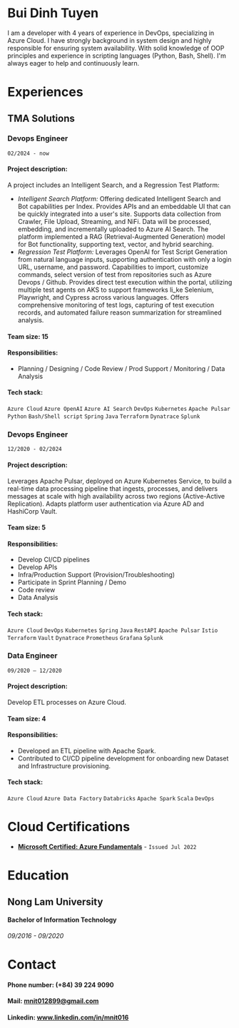 # Bui Dinh Tuyen

I am a developer with 4 years of experience in DevOps, specializing in Azure Cloud.
I have strongly background in system design and highly responsible for ensuring system availability.
With solid knowledge of OOP principles and experience in scripting languages (Python, Bash, Shell).
I'm always eager to help and continuously learn.

# Experiences

## TMA Solutions

###  Devops Engineer
`02/2024 - now`
   
#### Project description:
A project includes an Intelligent Search, and a Regression Test Platform:
- *Intelligent Search Platform:* Offering dedicated Intelligent Search and Bot capabilities per Index. Provides APIs and an embeddable UI that can be quickly integrated into a user's site. Supports data collection from Crawler, File Upload, Streaming, and NiFi. Data will be processed, embedding, and incrementally uploaded to Azure AI Search. The platform implemented a RAG (Retrieval-Augmented Generation) model for Bot functionality, supporting text, vector, and hybrid searching.
- *Regression Test Platform:* Leverages OpenAI for Test Script Generation from natural language inputs, supporting authentication with only a login URL, username, and password. Capabilities to import, customize commands, select version of test from repositories such as Azure Devops / Github. Provides direct test execution within the portal, utilizing multiple test agents on AKS to support frameworks li_ke Selenium, Playwright, and Cypress across various languages. Offers comprehensive monitoring of test logs, capturing of test execution records, and automated failure reason summarization for streamlined analysis.
#### Team size: 15

#### Responsibilities:
- Planning / Designing / Code Review / Prod Support / Monitoring / Data Analysis
#### Tech stack:
`Azure Cloud` `Azure OpenAI` `Azure AI Search` `DevOps` `Kubernetes` `Apache Pulsar` `Python` `Bash/Shell script` `Spring` `Java` `Terraform` `Dynatrace` `Splunk`

###  Devops Engineer
`12/2020 - 02/2024`

#### Project description:
Leverages Apache Pulsar, deployed on Azure Kubernetes Service, to build a real-time data processing pipeline that ingests, processes, and delivers messages at scale with high availability across two regions (Active-Active Replication). Adapts platform user authentication via Azure AD and HashiCorp Vault.
#### Team size: 5

#### Responsibilities:
- Develop CI/CD pipelines
- Develop APIs
- Infra/Production Support (Provision/Troubleshooting)
- Participate in Sprint Planning / Demo
- Code review
- Data Analysis                
#### Tech stack:
`Azure Cloud` `DevOps` `Kubernetes` `Spring` `Java` `RestAPI` `Apache Pulsar` `Istio` `Terraform` `Vault` `Dynatrace` `Prometheus` `Grafana` `Splunk`

### Data Engineer
`09/2020 – 12/2020`

#### Project description:
Develop ETL processes on Azure Cloud.
#### Team size: 4
#### Responsibilities:
- Developed an ETL pipeline with Apache Spark.
- Contributed to CI/CD pipeline development for onboarding new Dataset and Infrastructure provisioning.
#### Tech stack:
`Azure Cloud` `Azure Data Factory` `Databricks` `Apache Spark` `Scala` `DevOps`

# Cloud Certifications
- [**Microsoft Certified: Azure Fundamentals**](https://www.credly.com/badges/99587416-af61-4829-840c-aaea3d17ce30?source=linked_in_profile) - `Issued Jul 2022`

# Education
## Nong Lam University
#### Bachelor of Information Technology
*09/2016 - 09/2020*

# Contact
#### Phone number: (+84) 39 224 9090
#### Mail: mnit012899@gmail.com
#### Linkedin: www.linkedin.com/in/mnit016
